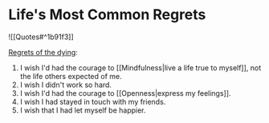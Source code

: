 # Life's Most Common Regrets

![[Quotes#^1b91f3]]

[Regrets of the dying](https://bronnieware.com/blog/regrets-of-the-dying/):

1. I wish I'd had the courage to [[Mindfulness|live a life true to myself]], not the life others expected of me.
2. I wish I didn't work so hard.
3. I wish I'd had the courage to [[Openness|express my feelings]].
4. I wish I had stayed in touch with my friends.
5. I wish that I had let myself be happier.
